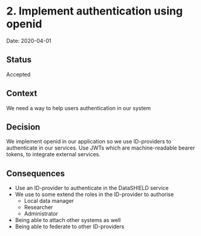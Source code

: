 # 2. Implement authentication using openid

Date: 2020-04-01

## Status

Accepted

## Context

We need a way to help users authentication in our system

## Decision

We implement openid in our application so we use ID-providers to authenticate in our services.
Use JWTs which are machine-readable bearer tokens, to integrate external services.

## Consequences

- Use an ID-provider to authenticate in the DataSHIELD service
- We use to some extend the roles in the ID-provider to authorise
  - Local data manager
  - Researcher
  - Administrator
- Being able to attach other systems as well
- Being able to federate to other ID-providers